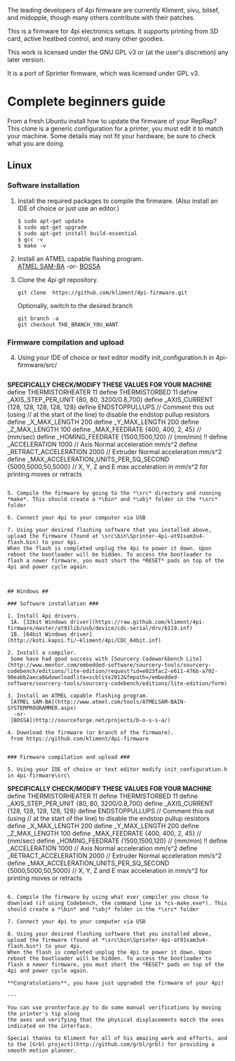 The leading developers of 4pi firmware are currently Kliment, sivu, bilsef, and midopple, though many others contribute with their patches.

This is a firmware for 4pi electronics setups. It supports printing from SD card, active heatbed control, and many other goodies.

This work is licensed under the GNU GPL v3 or (at the user's discretion) any later version.

It is a port of Sprinter firmware, which was licensed under GPL v3.

# Complete beginners guide #


From a fresh Ubuntu install how to update the firmware of your RepRap?
This clone is a generic configuration for a printer, you must edit it to match your machine.
Some details may not fit your hardware, be sure to check what you are doing.

## Linux ##

### Software installation ###

1. Install the required packages to compile the firmware. (Also install an IDE of choice or just use an editor.)
   ```
   $ sudo apt-get update
   $ sudo apt-get upgrade
   $ sudo apt-get install build-essential
   $ gcc -v
   $ make -v
   ```

2. Install an ATMEL capable flashing program.  
   [ATMEL SAM-BA](http://www.atmel.com/tools/ATMELSAM-BAIN-SYSTEMPROGRAMMER.aspx)
    -or-
   [BOSSA](http://sourceforge.net/projects/b-o-s-s-a/)

3. Clone the 4pi git repository. 
   ```
   git clone  https://github.com/kliment/4pi-firmware.git
   ```
   Optionally, switch to the desired branch
   ```
   git branch -a
   git checkout THE_BRANCH_YOU_WANT
   ```
  
### Firmware compilation and upload ###

4. Using your IDE of choice or text editor modify init_configuration.h in 4pi-firmware/src/
   ```
  **SPECIFICALLY CHECK/MODIFY THESE VALUES FOR YOUR MACHINE**
  define THERMISTORHEATER 11
  define THERMISTORBED 11
  define _AXIS_STEP_PER_UNIT {80, 80, 3200/0.8,700}
  define _AXIS_CURRENT {128, 128, 128, 128, 128}
  define ENDSTOPPULLUPS // Comment this out (using // at the start of the line) to disable the endstop pullup resistors
  define _X_MAX_LENGTH 200
  define _Y_MAX_LENGTH 200
  define _Z_MAX_LENGTH 100
  define _MAX_FEEDRATE {400, 400, 2, 45} // (mm/sec)
  define _HOMING_FEEDRATE {1500,1500,120} // (mm/min) !!
  define _ACCELERATION 1000 // Axis Normal acceleration mm/s^2
  define _RETRACT_ACCELERATION 2000 // Extruder Normal acceleration mm/s^2
  define _MAX_ACCELERATION_UNITS_PER_SQ_SECOND {5000,5000,50,5000} // X, Y, Z and E max acceleration in mm/s^2 for printing moves or retracts
  ```

5. Compile the firmware by going to the *\src* directory and running *make*. This should create a *\bin* and *\obj* folder in the *\src* folder

6. Connect your 4pi to your computer via USB

7. Using your desired flashing software that you installed above, upload the firmware (found at \src\bin\Sprinter-4pi-at91sam3u4-flash.bin) to your 4pi.
When the flash is completed unplug the 4pi to power it down. Upon reboot the bootloader will be hidden. To access the bootloader to flash a newer firmware, you must short the *RESET* pads on top of the 4pi and power cycle again.



## Windows ##

### Software installation ###

1. Install 4pi drivers.  
   1A. [32bit Windows driver](https://raw.github.com/kliment/4pi-firmware/master/at91lib/usb/device/cdc-serial/drv/6119.inf)  
   1B. [64bit Windows driver](http://koti.kapsi.fi/~kliment/4pi/CDC_64bit.inf)

2. Install a compiler.  
   Some have had good success with [Sourcery Codeworkbench Lite](http://www.mentor.com/embedded-software/sourcery-tools/sourcery-codebench/editions/lite-edition/request?id=e023fac2-e611-476b-a702-90eabb2aeca8&downloadlite=scblite2012&fmpath=/embedded-software/sourcery-tools/sourcery-codebench/editions/lite-edition/form)

3. Install an ATMEL capable flashing program.  
   [ATMEL SAM-BA](http://www.atmel.com/tools/ATMELSAM-BAIN-SYSTEMPROGRAMMER.aspx)
    -or-
   [BOSSA](http://sourceforge.net/projects/b-o-s-s-a/)

4. Download the firmware (or branch of the firmware).  
   from https://github.com/kliment/4pi-firmware


### Firmware compilation and upload ###

5. Using your IDE of choice or text editor modify init_configuration.h in 4pi-firmware\src\
   ```
  **SPECIFICALLY CHECK/MODIFY THESE VALUES FOR YOUR MACHINE**
  define THERMISTORHEATER 11
  define THERMISTORBED 11
  define _AXIS_STEP_PER_UNIT {80, 80, 3200/0.8,700}
  define _AXIS_CURRENT {128, 128, 128, 128, 128}
  define ENDSTOPPULLUPS // Comment this out (using // at the start of the line) to disable the endstop pullup resistors
  define _X_MAX_LENGTH 200
  define _Y_MAX_LENGTH 200
  define _Z_MAX_LENGTH 100
  define _MAX_FEEDRATE {400, 400, 2, 45} // (mm/sec)
  define _HOMING_FEEDRATE {1500,1500,120} // (mm/min) !!
  define _ACCELERATION 1000 // Axis Normal acceleration mm/s^2
  define _RETRACT_ACCELERATION 2000 // Extruder Normal acceleration mm/s^2
  define _MAX_ACCELERATION_UNITS_PER_SQ_SECOND {5000,5000,50,5000} // X, Y, Z and E max acceleration in mm/s^2 for printing moves or retracts
   ```

6. Compile the firmware by using what ever compiler you chose to download (if using Codebench, the command line is *cs-make.exe*). This should create a *\bin* and *\obj* folder in the *\src* folder

7. Connect your 4pi to your computer via USB

8. Using your desired flashing software that you installed above, upload the firmware (found at *\src\bin\Sprinter-4pi-at91sam3u4-flash.bin*) to your 4pi.
When the flash is completed unplug the 4pi to power it down. Upon reboot the bootloader will be hidden. To access the bootloader to flash a newer firmware, you must short the *RESET* pads on top of the 4pi and power cycle again.

**Congratulations**, you have just upgraded the firmware of your 4pi!

---

You can use pronterface.py to do some manual verifications by moving the printer's tip along 
the axes and verifying that the physical displacements match the ones indicated on the interface. 

Special thanks to Kliment for all of his amazing work and efforts, and to the [Grbl project](http://github.com/grbl/grbl) for providing a smooth motion planner.
